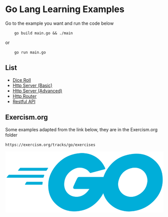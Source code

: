 # Go Lang Learning Examples

Go to the example you want and run the code below
```
    go build main.go && ./main
```
or
```
    go run main.go
```

## List
- [Dice Roll](https://github.com/ozerozdas/golang-learning/tree/main/DiceRoll)
- [Http Server (Basic)](https://github.com/ozerozdas/golang-learning/tree/main/HttpServerBasic)
- [Http Server (Advanced)](https://github.com/ozerozdas/golang-learning/tree/main/HttpServerAdvanced)
- [Http Router](https://github.com/ozerozdas/golang-learning/tree/main/HttpRouter)
- [Restful API](https://github.com/ozerozdas/golang-learning/tree/main/RestfulAPI)

## Exercism.org
Some examples adapted from the link below, they are in the Exercism.org folder

    https://exercism.org/tracks/go/exercises

<img src="https://github.com/ozerozdas/golang-learning/blob/main/go-lang.png?raw=true">